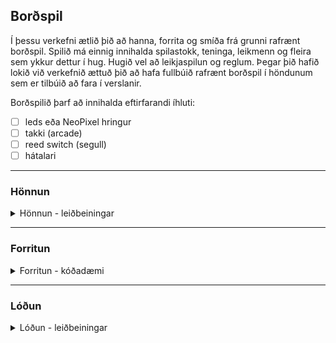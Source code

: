 <!--
Punktar:
- 3 dagar (2 dagar of lítið og langir dagar)
- Gera kóðatemplate fyrir spil
- einfalda kóðadæmin enn frekar og fækka.
- skoða tónlist sem virkar með pazzive buzzer, virðist ekki ráða við alla tóna.
- halda lóðun í lágmarki, nota frekar led strip og neopixel hringi.
- of langur tími í að hanna spilið, hafa skýrari mörk og hafa flækustigið í lágmarki.
-->

## Borðspil 
Í þessu verkefni ætlið þið að hanna, forrita og smíða frá grunni rafrænt borðspil. Spilið má einnig innihalda spilastokk, teninga, leikmenn og fleira sem ykkur dettur í hug. Hugið vel að leikjaspilun og reglum. Þegar þið hafið lokið við verkefnið ættuð þið að hafa fullbúið rafrænt borðspil í höndunum sem er tilbúið að fara í verslanir.

Borðspilið þarf að innihalda eftirfarandi íhluti:

- [ ] leds eða NeoPixel hringur
- [ ] takki (arcade)
- [ ] reed switch (segull)
- [ ] hátalari 

<!--
> [rafræn borðspil](https://boardgamegeek.com/boardgamecategory/1072/electronic) fyrir hugmyndavinnu.
-->

---

### Hönnun
<details>
<summary>Hönnun - leiðbeiningar</summary>
<br>
  
Við ætlum að nota [Inkscape](https://github.com/GunnarThorunnarson/Bordspil/blob/main/Inkscape.md) forritð til að teikna og hanna borðspilið.

1. Náðu í [stórt lok](https://github.com/GunnarThorunnarson/Bordspil/blob/main/bordspil_lok_V24.svg) eða [lítið lok](https://github.com/GunnarThorunnarson/Bordspil/blob/main/Bordspil_lok(235x400).svg) og opnaðu það í Inkscape. 
1. Leitaðu á WWW Til að fá hugmyndir fyrir borðspil _Board game template_. 
1. Mál á götum, svartur litur er notaður fyrir laserskurð (skera í gegn):
   * Led (5 mm): Gat: 5 mm þvermál
   * Arcade takki (stór 100 mm): Gat: 25mm þvermál (eða 94 mm þvermál).   
   * Arcade takki (mið 65 mm): Gat 25 mm þvermál (eða 58mm þvermál).
   * Arcade takki (lítill 28 mm): Gat: 25 mm þvermál
1. Skrifið spilaleiðbeiningar á toppinn.

</details>

---


### Forritun
<details>
<summary>Forritun - kóðadæmi</summary>
<br>

1. [LED pera og brauðbretti](https://github.com/GunnarThorunnarson/Bordspil/blob/main/MicroPython/led_breadboard.py)
1. [Takki og LED](https://github.com/GunnarThorunnarson/Bordspil/blob/main/MicroPython/takki_led.py)
1. [Reed switch (segull)](https://github.com/GunnarThorunnarson/Bordspil/blob/main/MicroPython/reedswitch.py)
1. [Hljóð (Passive Buzzer)](https://github.com/GunnarThorunnarson/Bordspil/blob/main/MicroPython/PassiveBuzzer.py)  og [nótur og tíðni](https://muted.io/note-frequencies/)
1. [Random](https://github.com/GunnarThorunnarson/Bordspil/blob/main/MicroPython/random.py)
1. [NeoPixel hringur](https://github.com/GunnarThorunnarson/Bordspil/blob/main/MicroPython/NeoPixel.py) _og LED strip_
    
:warning: **Ekki nota pinna; GPIO0, GPIO3, GPIO19, GPIO20, GPIO45, GPIO46.** :warning:

<!--
- [Lag (Passive Buzzer)](https://github.com/GunnarThorunnarson/Bordspil/blob/main/MicroPython/lag.py)
https://github.com/james1236/buzzer_music?tab=readme-ov-file
-->

</details>

---

### Lóðun 
<details>
<summary>Lóðun - leiðbeiningar</summary>
<br>

#### Aðstaða og öryggi

1. Hafa gott loftrými, t.d. opinn gluggi og vifta, ekki anda að þér reyknum.
1. Nota öryggisgleraugu.
1. Hafa undirlag sem þolir hita.
1. Passa snúrur og umgengni í kring.
1. Mundu að slökkva á lóðunartækinu í lok tímans.
1. Muna að þvo vel hendur eftir að hafa lóðað, blýagnir á höndum.
1. Nota rakan svamp til að hreinsa odd í byrjun og í lokin.
1. Hreinsaðu odd í hvert sinn sem þú lóðar.
1. 315 gráður Celsíur fyrir snögga lóðun á punktum, 60/40 tin (60% tin, 40% blý)
1. 370 gráður fyrir holur snögglega, 60/40 tin.
1. Ef of mikill hiti eða of lengi þá hætta á að bræða rásir (e. circuits).
1. Ef of lítill hiti þá færðu kalda lóðningu (e. cold solder joint) sem lítur út einsog dropi.

---

#### Tutorial og sýnidæmi
1. [Soldering, setup](https://www.instructables.com/lesson/Soldering-1/) 
1. [Algeng mistök](https://learn.adafruit.com/adafruit-guide-excellent-soldering/common-problems)
1. [Að lóða og aflóða](https://learn.adafruit.com/collins-lab-soldering) (myndband)
1. [How to solder header pins](https://youtu.be/8Z-2wPWGnqE?t=124) (myndband)

</details>

<!--
## GAMALT - ARDUINO
[Arduino nano](https://www.studiopieters.nl/arduino-nano-pinout/)
### Kóðadæmi:
1. [Blink](https://learn.adafruit.com/adafruit-arduino-lesson-2-leds/blinking-the-led)
1. [Takki](https://docs.arduino.cc/tutorials/generic/digital-input-pullup)
1. [Buzzer](https://www.circuitbasics.com/how-to-use-active-and-passive-buzzers-on-the-arduino/#:~:text=Passive%20buzzers%20need%20a%20square,(pin%2C%20frequency%2C%20duration)%3B) og velja [lög](https://projecthub.arduino.cc/tmekinyan/playing-popular-songs-with-arduino-and-a-buzzer-546f4a)
1. [reed switch](https://lastminuteengineers.com/reed-switch-arduino-tutorial/?utm_content=cmp-true)
1. [Random](https://reference.arduino.cc/reference/en/language/functions/random-numbers/random/)
#### Málfræði 
- breytur, HIGH/LOW, OUTPUT/INPUT, int/long, if/else og == 
- setup(), loop(), pinMode(), digitalWrite(), digitalRead(), analogRead(), delay(), Serial.begin(), Serial.println(), tone(), noTone, random(), randomSeed()
> driver CH340 rekilinn https://sparks.gogo.co.nz/ch340.html
-->

